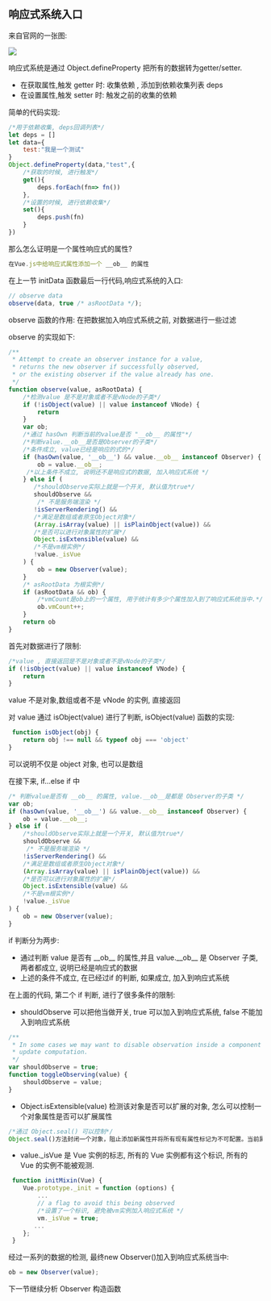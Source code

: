 ## 响应式系统入口
来自官网的一张图:

![](https://cn.vuejs.org/images/data.png)

响应式系统是通过 Object.defineProperty 把所有的数据转为getter/setter.
- 在获取属性,触发 getter 时: 收集依赖 , 添加到依赖收集列表  deps
- 在设置属性,触发 setter 时: 触发之前的收集的依赖

简单的代码实现:
```javascript
/*用于依赖收集, deps回调列表*/
let deps = []
let data={
    test:"我是一个测试"
}
Object.defineProperty(data,"test",{
    /*获取的时候, 进行触发*/
    get(){
        deps.forEach(fn=> fn())
    },
    /*设置的时候, 进行依赖收集*/
    set(){
        deps.push(fn)
    }
})
```
那么怎么证明是一个属性响应式的属性?
```javascript
在Vue.js中给响应式属性添加一个 __ob__ 的属性
```

在上一节 initData 函数最后一行代码,响应式系统的入口:
```javascript
// observe data
observe(data, true /* asRootData */);
```
observe 函数的作用:  在把数据加入响应式系统之前, 对数据进行一些过滤

observe 的实现如下:
```javascript
/**
 * Attempt to create an observer instance for a value,
 * returns the new observer if successfully observed,
 * or the existing observer if the value already has one.
 */
function observe(value, asRootData) {
    /*检测value 是不是对象或者不是vNode的子类*/
    if (!isObject(value) || value instanceof VNode) {
        return
    }
    var ob;
    /*通过 hasOwn 判断当前的value是否 "__ob__ 的属性"*/
    /*判断value.__ob__是否是Observer的子类*/
    /*条件成立, value已经是响应的式的*/
    if (hasOwn(value, '__ob__') && value.__ob__ instanceof Observer) {
        ob = value.__ob__;
     /*以上条件不成立, 说明还不是响应式的数据, 加入响应式系统 */
    } else if (
       /*shouldObserve实际上就是一个开关, 默认值为true*/
       shouldObserve &&
        /* 不是服务端渲染 */
       !isServerRendering() &&
       /*满足是数组或者原生Object对象*/
       (Array.isArray(value) || isPlainObject(value)) &&
       /*是否可以进行对象属性的扩展*/
       Object.isExtensible(value) &&
       /*不是vm根实例*/
       !value._isVue
    ) {
        ob = new Observer(value);
    }
    /* asRootData 为根实例*/
    if (asRootData && ob) {
        /*vmCount是ob上的一个属性, 用于统计有多少个属性加入到了响应式系统当中.*/
        ob.vmCount++;
    }
    return ob
}
```
首先对数据进行了限制:
```javascript
/*value , 直接返回是不是对象或者不是vNode的子类*/
if (!isObject(value) || value instanceof VNode) {
    return
}
```
value 不是对象,数组或者不是 vNode 的实例, 直接返回

对 value 通过 isObject(value) 进行了判断, isObject(value) 函数的实现:
```javascript
 function isObject(obj) {
    return obj !== null && typeof obj === 'object'
}
```
可以说明不仅是 object 对象, 也可以是数组

在接下来, if...else if 中
```javascript
/* 判断value是否有 __ob__ 的属性, value.__ob__是都是 Observer的子类 */
var ob;
if (hasOwn(value, '__ob__') && value.__ob__ instanceof Observer) {
    ob = value.__ob__;
} else if (
    /*shouldObserve实际上就是一个开关, 默认值为true*/
    shouldObserve &&
     /* 不是服务端渲染 */
    !isServerRendering() &&
    /*满足是数组或者原生Object对象*/
    (Array.isArray(value) || isPlainObject(value)) &&
    /*是否可以进行对象属性的扩展*/
    Object.isExtensible(value) &&
    /*不是vm根实例*/
    !value._isVue
) {
    ob = new Observer(value);
}
```
if 判断分为两步:
- 通过判断 value 是否有 \_\_ob\_\_ 的属性,并且 value.\_\_ob\_\_ 是 Observer 子类, 两者都成立,
说明已经是响应式的数据
- 上述的条件不成立, 在已经过if 的判断, 如果成立, 加入到响应式系统

在上面的代码, 第二个 if 判断, 进行了很多条件的限制:

- shouldObserve 可以把他当做开关, true 可以加入到响应式系统, false 不能加入到响应式系统

```javascript
/**
 * In some cases we may want to disable observation inside a component's
 * update computation.
 */
var shouldObserve = true;
function toggleObserving(value) {
    shouldObserve = value;
}
```
- Object.isExtensible(value)  检测该对象是否可以扩展的对象, 怎么可以控制一个对象属性是否可以扩展属性
```javascript
/*通过 Object.seal() 可以控制*/
Object.seal()方法封闭一个对象，阻止添加新属性并将所有现有属性标记为不可配置。当前属性的值只要可写就可以改变。
```
- value._isVue 是 Vue 实例的标志, 所有的 Vue 实例都有这个标识, 所有的 Vue 的实例不能被观测.
```javascript
 function initMixin(Vue) {
    Vue.prototype._init = function (options) {
        ...
        // a flag to avoid this being observed
        /*设置了一个标识, 避免被vm实例加入响应式系统 */
        vm._isVue = true;
       ...
    };
 }
```
经过一系列的数据的检测, 最终new Observer()加入到响应式系统当中:
```javascript
ob = new Observer(value);
```
下一节继续分析 Observer 构造函数

